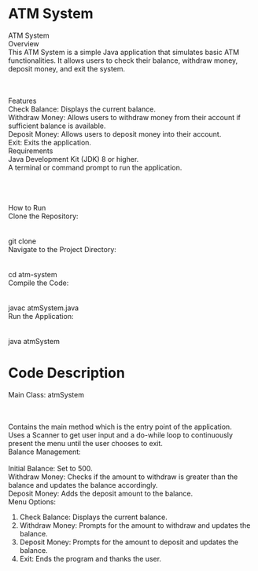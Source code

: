 # ATM System

ATM System <br>
Overview <br>
This ATM System is a simple Java application that simulates basic ATM functionalities. It allows users to check their balance, withdraw money, deposit money, and exit the system.
<br>
<br>
<br>

Features<br>
Check Balance: Displays the current balance. <br>
Withdraw Money: Allows users to withdraw money from their account if sufficient balance is available. <br>
Deposit Money: Allows users to deposit money into their account. <br>
Exit: Exits the application.<br>
Requirements<br>
Java Development Kit (JDK) 8 or higher.<br>
A terminal or command prompt to run the application.<br>
<br>
<br>
<br>


How to Run <br>
Clone the Repository: <br>
 <br>
<br>
git clone <repository-url> <br>
Navigate to the Project Directory: <br>
 <br>
 <br>
cd atm-system <br>
Compile the Code: <br>
<br>
<br>
javac atmSystem.java<br>
Run the Application:<br>
<br>
<br>
java atmSystem<br>


# Code Description
Main Class: atmSystem <br><br><br>

Contains the main method which is the entry point of the application.<br>
Uses a Scanner to get user input and a do-while loop to continuously present the menu until the user chooses to exit.<br>
Balance Management:
<br><br>
Initial Balance: Set to 500.<br>
Withdraw Money: Checks if the amount to withdraw is greater than the balance and updates the balance accordingly.<br>
Deposit Money: Adds the deposit amount to the balance.<br>
Menu Options:<br>

1. Check Balance: Displays the current balance.<br>
2. Withdraw Money: Prompts for the amount to withdraw and updates the balance.<br>
3. Deposit Money: Prompts for the amount to deposit and updates the balance.<br>
4. Exit: Ends the program and thanks the user.<br>